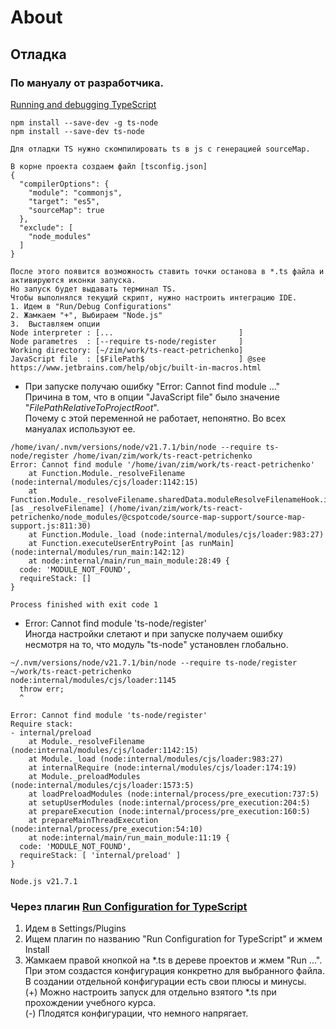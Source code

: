 # About

## Отладка

### По мануалу от разработчика.



[Running and debugging TypeScript](https://www.jetbrains.com/help/webstorm/running-and-debugging-typescript.html#ws_ts_debug)

````text
npm install --save-dev -g ts-node
npm install --save-dev ts-node

Для отладки TS нужно скомпилировать ts в js с генерацией sourceMap.

В корне проекта создаем файл [tsconfig.json]
{
  "compilerOptions": {
    "module": "commonjs",
    "target": "es5",
    "sourceMap": true
  },
  "exclude": [
    "node_modules"
  ]
}

После этого появится возможность ставить точки останова в *.ts файла и активируются иконки запуска.
Но запуск будет выдавать терминал TS.
Чтобы выполнялся текущий скрипт, нужно настроить интеграцию IDE.
1. Идем в "Run/Debug Configurations"
2. Жамкаем "+", Выбираем "Node.js"
3.  Выставляем опции
Node interpreter : [...                            ]
Node parametres  : [--require ts-node/register     ]
Working directory: [~/zim/work/ts-react-petrichenko]
JavaScript file  : [$FilePath$                     ] @see https://www.jetbrains.com/help/objc/built-in-macros.html     

````

* При запуске получаю ошибку "Error: Cannot find module ..."  
  Причина в том, что в опции "JavaScript file" было значение "$FilePathRelativeToProjectRoot$".  
  Почему с этой переменной не работает, непонятно. Во всех мануалах используют ее.  
````
/home/ivan/.nvm/versions/node/v21.7.1/bin/node --require ts-node/register /home/ivan/zim/work/ts-react-petrichenko
Error: Cannot find module '/home/ivan/zim/work/ts-react-petrichenko'
    at Function.Module._resolveFilename (node:internal/modules/cjs/loader:1142:15)
    at Function.Module._resolveFilename.sharedData.moduleResolveFilenameHook.installedValue [as _resolveFilename] (/home/ivan/zim/work/ts-react-petrichenko/node_modules/@cspotcode/source-map-support/source-map-support.js:811:30)
    at Function.Module._load (node:internal/modules/cjs/loader:983:27)
    at Function.executeUserEntryPoint [as runMain] (node:internal/modules/run_main:142:12)
    at node:internal/main/run_main_module:28:49 {
  code: 'MODULE_NOT_FOUND',
  requireStack: []
}

Process finished with exit code 1
````

* Error: Cannot find module 'ts-node/register'  
  Иногда настройки слетают и при запуске получаем ошибку несмотря на то, что модуль "ts-node" установлен глобально.
````
~/.nvm/versions/node/v21.7.1/bin/node --require ts-node/register ~/work/ts-react-petrichenko
node:internal/modules/cjs/loader:1145
  throw err;
  ^

Error: Cannot find module 'ts-node/register'
Require stack:
- internal/preload
    at Module._resolveFilename (node:internal/modules/cjs/loader:1142:15)
    at Module._load (node:internal/modules/cjs/loader:983:27)
    at internalRequire (node:internal/modules/cjs/loader:174:19)
    at Module._preloadModules (node:internal/modules/cjs/loader:1573:5)
    at loadPreloadModules (node:internal/process/pre_execution:737:5)
    at setupUserModules (node:internal/process/pre_execution:204:5)
    at prepareExecution (node:internal/process/pre_execution:160:5)
    at prepareMainThreadExecution (node:internal/process/pre_execution:54:10)
    at node:internal/main/run_main_module:11:19 {
  code: 'MODULE_NOT_FOUND',
  requireStack: [ 'internal/preload' ]
}

Node.js v21.7.1
````


### Через плагин [Run Configuration for TypeScript](https://plugins.jetbrains.com/plugin/10841-run-configuration-for-typescript)

1. Идем в Settings/Plugins
2. Ищем плагин по названию "Run Configuration for TypeScript" и жмем Install
3. Жамкаем правой кнопкой на *.ts в дереве проектов и жмем "Run ...".  
При этом создастся конфигурация конкретно для выбранного файла.  
В создании отдельной конфигурации есть свои плюсы и минусы.  
(+) Можно настроить запуск для отдельно взятого *.ts при прохождении учебного курса.  
(-) Плодятся конфигурации, что немного напрягает.



